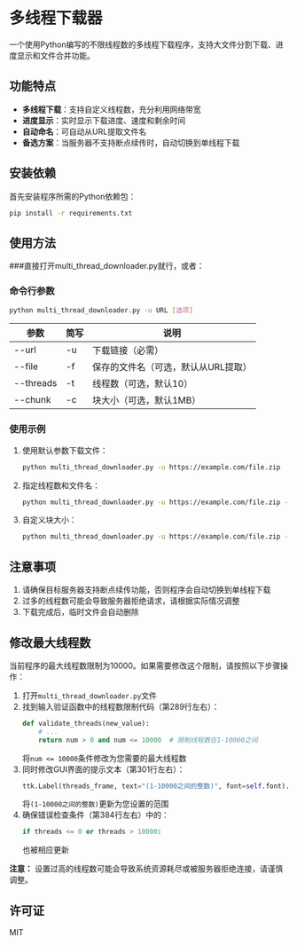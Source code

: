 # 多线程下载器

一个使用Python编写的不限线程数的多线程下载程序，支持大文件分割下载、进度显示和文件合并功能。

## 功能特点

- **多线程下载**：支持自定义线程数，充分利用网络带宽
- **进度显示**：实时显示下载进度、速度和剩余时间
- **自动命名**：可自动从URL提取文件名
- **备选方案**：当服务器不支持断点续传时，自动切换到单线程下载

## 安装依赖

首先安装程序所需的Python依赖包：

```bash
pip install -r requirements.txt
```

## 使用方法

###直接打开multi_thread_downloader.py就行，或者：

### 命令行参数

```bash
python multi_thread_downloader.py -u URL [选项]
```

| 参数 | 简写 | 说明 |
|------|------|------|
| --url | -u | 下载链接（必需） |
| --file | -f | 保存的文件名（可选，默认从URL提取） |
| --threads | -t | 线程数（可选，默认10） |
| --chunk | -c | 块大小（可选，默认1MB） |

### 使用示例

1. 使用默认参数下载文件：
   ```bash
   python multi_thread_downloader.py -u https://example.com/file.zip
   ```

2. 指定线程数和文件名：
   ```bash
   python multi_thread_downloader.py -u https://example.com/file.zip -f save_as.zip -t 20
   ```

3. 自定义块大小：
   ```bash
   python multi_thread_downloader.py -u https://example.com/file.zip -c 2097152  # 2MB块大小
   ```

## 注意事项

1. 请确保目标服务器支持断点续传功能，否则程序会自动切换到单线程下载
2. 过多的线程数可能会导致服务器拒绝请求，请根据实际情况调整
3. 下载完成后，临时文件会自动删除

## 修改最大线程数

当前程序的最大线程数限制为10000。如果需要修改这个限制，请按照以下步骤操作：

1. 打开`multi_thread_downloader.py`文件
2. 找到输入验证函数中的线程数限制代码（第289行左右）：
   ```python
   def validate_threads(new_value):
       # ...
       return num > 0 and num <= 10000  # 限制线程数在1-10000之间
   ```
   将`num <= 10000`条件修改为您需要的最大线程数
3. 同时修改GUI界面的提示文本（第301行左右）：
   ```python
   ttk.Label(threads_frame, text="(1-10000之间的整数)", font=self.font).pack(anchor=tk.W, pady=(2, 0))
   ```
   将`(1-10000之间的整数)`更新为您设置的范围
4. 确保错误检查条件（第384行左右）中的：
   ```python
   if threads <= 0 or threads > 10000:
   ```
   也被相应更新

**注意：** 设置过高的线程数可能会导致系统资源耗尽或被服务器拒绝连接，请谨慎调整。

## 许可证

MIT